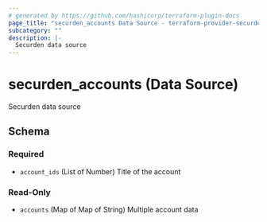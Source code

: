 ```yaml
---
# generated by https://github.com/hashicorp/terraform-plugin-docs
page_title: "securden_accounts Data Source - terraform-provider-securden"
subcategory: ""
description: |-
  Securden data source
---
```


# securden_accounts (Data Source)

Securden data source



<!-- schema generated by tfplugindocs -->
## Schema

### Required

- `account_ids` (List of Number) Title of the account

### Read-Only

- `accounts` (Map of Map of String) Multiple account data
